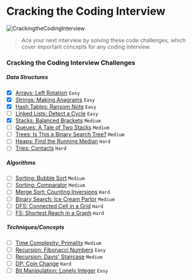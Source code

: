 # Cracking the Coding Interview
![CrackingtheCodingInterview](https://img.shields.io/badge/Challenges-4_Complete-green.svg)
>Ace your next interview by solving these code challenges, which cover important concepts for any coding interview.

### Cracking the Coding Interview Challenges

##### Data Structures
- [x] [Arrays: Left Rotation](https://www.hackerrank.com/challenges/ctci-array-left-rotation) `Easy`
- [x] [Strings: Making Anagrams](https://www.hackerrank.com/challenges/ctci-making-anagrams) `Easy`
- [x] [Hash Tables: Ransom Note](https://www.hackerrank.com/challenges/ctci-ransom-note) `Easy`
- [ ] [Linked Lists: Detect a Cycle](https://www.hackerrank.com/challenges/ctci-linked-list-cycle) `Easy`
- [x] [Stacks: Balanced Brackets](https://www.hackerrank.com/challenges/ctci-balanced-brackets) `Medium`
- [ ] [Queues: A Tale of Two Stacks](https://www.hackerrank.com/challenges/ctci-queue-using-two-stacks) `Medium`
- [ ] [Trees: Is This a Binary Search Tree?](https://www.hackerrank.com/challenges/ctci-is-binary-search-tree) `Medium`
- [ ] [Heaps: Find the Running Median](https://www.hackerrank.com/challenges/ctci-find-the-running-median) `Hard`
- [ ] [Tries: Contacts](https://www.hackerrank.com/challenges/ctci-contacts) `Hard`

##### Algorithms
- [ ] [Sorting: Bubble Sort](https://www.hackerrank.com/challenges/ctci-bubble-sort) `Medium`
- [ ] [Sorting: Comparator](https://www.hackerrank.com/challenges/ctci-comparator-sorting) `Medium`
- [ ] [Merge Sort: Counting Inversions](https://www.hackerrank.com/challenges/ctci-merge-sort) `Hard`
- [ ] [Binary Search: Ice Cream Parlor](https://www.hackerrank.com/challenges/ctci-ice-cream-parlor) `Medium`
- [ ] [DFS: Connected Cell in a Grid](https://www.hackerrank.com/challenges/ctci-connected-cell-in-a-grid) `Hard`
- [ ] [FS: Shortest Reach in a Graph](https://www.hackerrank.com/challenges/ctci-bfs-shortest-reach) `Hard`

##### Techniques/Concepts
- [ ] [Time Complexity: Primality](https://www.hackerrank.com/challenges/ctci-big-o) `Medium`
- [ ] [Recursion: Fibonacci Numbers](https://www.hackerrank.com/challenges/ctci-fibonacci-numbers) `Easy`
- [ ] [Recursion: Davis' Staircase](https://www.hackerrank.com/challenges/ctci-recursive-staircase) `Medium`
- [ ] [DP: Coin Change](https://www.hackerrank.com/challenges/ctci-coin-change) `Hard`
- [ ] [Bit Manipulation: Lonely Integer](https://www.hackerrank.com/challenges/ctci-lonely-integer) `Easy`
